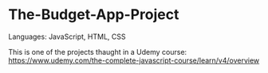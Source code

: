 # The-Budget-App-Project

Languages: JavaScript, HTML, CSS

This is one of the projects thaught in a Udemy course: 
https://www.udemy.com/the-complete-javascript-course/learn/v4/overview
